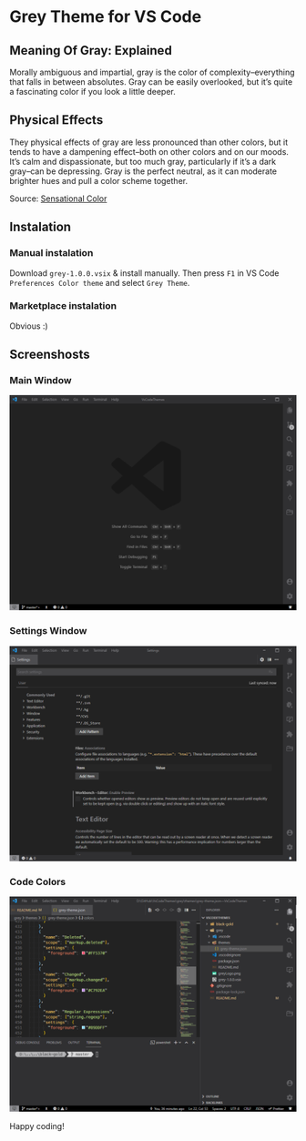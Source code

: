 # Grey Theme for VS Code

## Meaning Of Gray: Explained

Morally ambiguous and impartial, gray is the color of complexity–everything that falls in between absolutes. Gray can be easily overlooked, but it’s quite a fascinating color if you look a little deeper.

## Physical Effects

They physical effects of gray are less pronounced than other colors, but it tends to have a dampening effect–both on other colors and on our moods. It’s calm and dispassionate, but too much gray, particularly if it’s a dark gray–can be depressing. Gray is the perfect neutral, as it can moderate brighter hues and pull a color scheme together.

Source: [Sensational Color](https://www.sensationalcolor.com/meaning-of-gray/)

## Instalation

### Manual instalation

Download `grey-1.0.0.vsix` & install manually.
Then press `F1` in VS Code `Preferences Color theme` and select `Grey Theme`.

### Marketplace instalation

Obvious :)

## Screenshosts

### Main Window

![](/grey/ss_mainWindow.png)

### Settings Window

![](/grey/ss_settingsWindow.png)

### Code Colors

![](/grey/ss_codeColor.png)

Happy coding!
